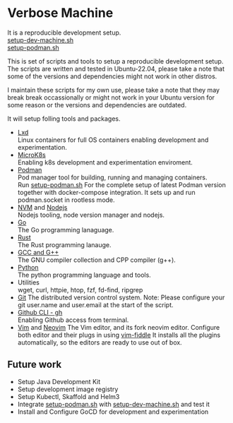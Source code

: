 # Verbose Machine

It is a reproducible development setup.  
[setup-dev-machine.sh](./scripts/setup-dev-machine.sh)  
[setup-podman.sh](./scripts/setup-podman.sh)  

This is set of scripts and tools to setup a reproducible development setup.
The scripts are written and tested in Ubuntu-22.04, please take a note that some 
of the versions and dependencies might not work in other distros.  

I maintain these scripts for my own use, please take a note that they may
break break occassionally or might not work in your Ubuntu version for 
some reason or the versions and dependencies are outdated.

It will setup folling tools and packages.

* [Lxd](https://linuxcontainers.org/)  
  Linux containers for full OS containers enabling development and experimentation.  
* [MicroK8s](https://microk8s.io/)  
  Enabling k8s development and experimentation enviroment.  
* [Podman](podman.io/)  
  Pod manager tool for building, running and managing containers.  
  Run [setup-podman.sh](./scripts/setup-podman.sh) For the complete setup of latest Podman version together with docker-compose integration.
  It sets up and run podman.socket in rootless mode.  
* [NVM](https://github.com/nvm-sh/nvm) and [Nodejs](https://nodejs.org/en/)  
  Nodejs tooling, node version manager and nodejs.
* [Go](https://go.dev/)  
  The Go programming lanaguage.
* [Rust](https://www.rust-lang.org/)  
  The Rust programming lanauge.
* [GCC and G++](https://gcc.gnu.org/)  
  The GNU compiler collection and CPP compiler (g++).
* [Python](https://www.python.org/)  
  The python programming language and tools.
* Utilities  
  wget, curl, httpie, htop, fzf, fd-find, ripgrep
* [Git](https://git-scm.com/)
  The distributed version control system.
  Note: Please configure your git user.name and user.email at the start of the script.
* [Github CLI - gh](https://cli.github.com/)  
  Enabling Github access from terminal.
* [Vim](https://www.vim.org/) and [Neovim](neovim.io/)
  The Vim editor, and its fork neovim editor.
  Configure both editor and their plugs in using [vim-fiddle](https://github.com/habibbhutto/vim-fiddle)
  It installs all the plugins automatically, so the editors are ready to use out of box.

## Future work
* Setup Java Development Kit  
* Setup development image registry
* Setup Kubectl, Skaffold and Helm3
* Integrate [setup-podman.sh](./scripts/setup-podman.sh) with [setup-dev-machine.sh](./scripts/setup-dev-machine.sh) and test it  
* Install and Configure GoCD for development and experimentation  
